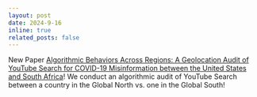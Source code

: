 ```yaml
---
layout: post
date: 2024-9-16
inline: true
related_posts: false
---
```


New Paper [Algorithmic Behaviors Across Regions: A Geolocation Audit of YouTube Search for COVID-19 Misinformation between the United States and South Africa](https://arxiv.org/abs/2409.10168)! We conduct an algorithmic audit of YouTube Search between a country in the Global North vs. one in the Global South!
